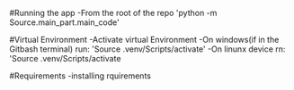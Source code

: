#Running the app
-From the root of the repo 'python -m Source.main_part.main_code'

#Virtual Environment
-Activate virtual Environment
-On windows(if in the Gitbash terminal) run:
'Source .venv/Scripts/activate'
-On linunx device rn:
'Source .venv/Scripts/activate


#Requirements
-installing rquirements 